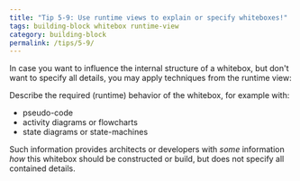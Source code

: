 ```yaml
---
title: "Tip 5-9: Use runtime views to explain or specify whiteboxes!"
tags: building-block whitebox runtime-view
category: building-block
permalink: /tips/5-9/
---
```


In case you want to influence the internal structure of a whitebox,
but don't want to specify all details, you may apply techniques
from the runtime view:

Describe the required (runtime) behavior of the whitebox, for example
with:

* pseudo-code
* activity diagrams or flowcharts
* state diagrams or state-machines

Such information provides architects or developers with _some_ information
_how_ this whitebox should be constructed or build, but does not specify
all contained details.
